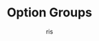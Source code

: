 ---
layout: demo
title: Option Groups
author: ris
image: '/images/mesh-1.png'
description: 'Selectize supports &lt;optgroup&gt; rendering (as of v0.5.0).'
categories:
- demos
tags:
- tagging
---